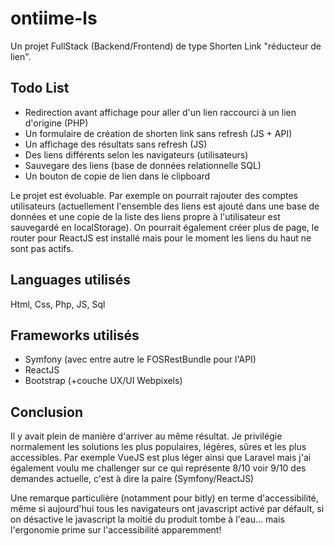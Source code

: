 # ontiime-ls

Un projet FullStack (Backend/Frontend) de type Shorten Link "réducteur de lien".

## Todo List 
- Redirection avant affichage pour aller d'un lien raccourci à un lien d'origine (PHP)
- Un formulaire de création de shorten link sans refresh (JS + API)
- Un affichage des résultats sans refresh (JS)
- Des liens différents selon les navigateurs (utilisateurs)
- Sauvegare des liens (base de données relationnelle SQL) 
- Un bouton de copie de lien dans le clipboard

Le projet est évoluable. Par exemple on pourrait rajouter des comptes utilisateurs (actuellement l'ensemble des liens est ajouté dans une base de données et une copie de la liste des liens propre à l'utilisateur est sauvegardé en localStorage). On pourrait également créer plus de page, le router pour ReactJS est installé mais pour le moment les liens du haut ne sont pas actifs. 

## Languages utilisés
Html, Css, Php, JS, Sql

## Frameworks utilisés
- Symfony (avec entre autre le FOSRestBundle pour l'API)
- ReactJS
- Bootstrap (+couche UX/UI Webpixels)

## Conclusion 

Il y avait plein de manière d'arriver au même résultat. Je privilégie normalement les solutions les plus populaires, légères, sûres et les plus accessibles. Par exemple VueJS est plus léger ainsi que Laravel mais j'ai également voulu me challenger sur ce qui représente 8/10 voir 9/10 des demandes actuelle, c'est à dire la paire (Symfony/ReactJS) 

Une remarque particulière (notamment pour bitly) en terme d'accessibilité, même si aujourd'hui tous les navigateurs ont javascript activé par défault, si on désactive le javascript la moitié du produit tombe à l'eau... mais l'ergonomie prime sur l'accessibilité apparemment!


